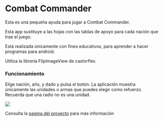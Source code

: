 Combat Commander
====

Esta es una pequeña ayuda para jugar a Combat Commander.

Esta app sustituye a las hojas con las tablas de apoyo para cada nación que trae el juego.

Está realizada únicamente con fines educativos, para aprender a hacer programas para android.

Utiliza la librería FlipImageView de castorflex.

### Funcionamiento

Elige nación, año, y dado y pulsa el botón. La aplicación muestra únicamente las unidades o armas que puedes elegir como refuerzo. 
Recuerda que una radio no es una unidad.

![](https://raw.github.com/pezbailarin/Combat-Commander/gh-pages/images/framed_cc_screenshot.png)

Consulta la [pagina del proyecto](http://pezbailarin.github.io/Combat-Commander) para más información